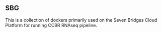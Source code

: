 ## SBG

This is a collection of dockers primarily used on the Seven Bridges Cloud Platform for running CCBR RNAseq pipeline.